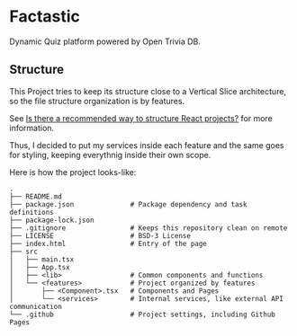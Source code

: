 # Factastic
Dynamic Quiz platform powered by Open Trivia DB.

## Structure

This Project tries to keep its structure close to a Vertical Slice architecture,
so the file structure organization is by features.

See [Is there a recommended way to structure React projects?](https://legacy.reactjs.org/docs/faq-structure.html)
for more information.

Thus, I decided to put my services inside each feature and the same goes for styling,
keeping everythnig inside their own scope.

Here is how the project looks-like:

```
.
├── README.md
├── package.json              # Package dependency and task definitions
├── package-lock.json
├── .gitignore                # Keeps this repository clean on remote
├── LICENSE                   # BSD-3 License
├── index.html                # Entry of the page
├── src
│   ├── main.tsx
│   ├── App.tsx
│   ├── <lib>                 # Common components and functions
│   └── <features>            # Project organized by features
│       ├── <Component>.tsx   # Components and Pages
│       └── <services>        # Internal services, like external API communication
└── .github                   # Project settings, including Github Pages
```
